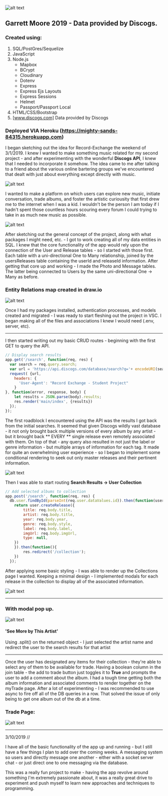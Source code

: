 ![alt text](https://i.imgur.com/ZwYtvBC.png "record-exchange")
## Garrett Moore 2019 - Data provided by Discogs.

### Created using:

1. SQL/PostGres/Sequelize
2. JavaScript
3. Node.js
   * Mapbox
   * BCrypt
   * Cloudinary
   * Dotenv
   * Express
   * Express Ejs Layouts
   * Express Sessions
   * Helmet
   * Passport/Passport Local
4. HTML/CSS/Bootstrap
5. [www.discogs.com] Data provided by Discogs

### Deployed VIA Heroku (https://mighty-sands-84315.herokuapp.com)


I began sketching out the idea for Record-Exchange the weekend of 3/1/2019. I knew I wanted to make something music related for my second project - and after experimenting with the wonderful **Discogs API**, I knew that I needed to incorporate it somehow. The idea came to me after talking to a friend about the various online bartering groups we've encountered that dealt with just about everything except directly with music. 

![alt text](https://i.imgur.com/eSDVwTz.jpg "first sketch")

I wanted to make a platform on which users can explore new music, initiate conversation, trade albums, and foster the artistic curiousity that first drew me to the internet when I was a kid. I wouldn't be the person I am today if I hadn't spent those countless hours scouring every forum I could trying to take in as much new music as possible. 

![alt text](https://i.imgur.com/NCXGDu5.jpg "second sketch")

After sketching out the general concept of the project, along with what packages I might need, etc. - I got to work creating all of my data entities in SQL. I knew that the core functionality of the app would rely upon the connection of the User and Release tables - so I started with those first. Each table with a uni-directional One to Many relationship, joined by the usersReleases table containing the userId and releaseId information. After getting that core up and working - I made the Photo and Message tables. The latter being connected to Users by the same uni-directional One -> Many as before.

### Entity Relations map created in draw.io
![alt text](https://i.imgur.com/1BUV06o.png "ER Map")

Once I had my packages installed, authentication processes, and models created and migrated - I was ready to start fleshing out the project in VSC. I began making all of the files and associations I knew I would need (.env, server, etc).

***

I then started writing out my basic CRUD routes - beginning with the first GET to query the API.

```javascript
// Display search results
app.get('/search', function(req, res) {
  var search = req.query.search;
  var url = 'https://api.discogs.com/database/search?q='+ encodeURI(search) + '&key=' + process.env.CONSUMER_KEY + '&secret=' + process.env.CONSUMER_SECRET
  request( {url,
    headers: {
      'User-Agent': "Record Exchange - Student Project"
    }
}, function(error, response, body) {
    let results = JSON.parse(body).results;
    res.render('main/index', {results})
  });
});
```

The first roadblock I encountered using the API was the results I got back from the initial searches. It seemed that given Discogs wildly vast database - it not only brought back multiple versions of every album by any artist - but it brought back ** EVERY ** single release even remotely associated with them. On top of that - any query also resulted in not just the label or genre information - but multiple arrays of information for each tag. It made for quite an overwhelming user experience - so I began to implement some conditional rendering to seek out only master releases and their pertinent information.

![alt text](https://i.imgur.com/WoJXYt4.png "search-results")

Then I was able to start routing **Search Results -> User Collection**

```javascript
// Add selected albums to collection
app.post('/search', function(req, res) {
  db.user.findById(parseInt(req.user.dataValues.id)).then(function(user) {
    return user.createRelease({
        title: req.body.title,
        artist: req.body.title,
        year: req.body.year,
        genre: req.body.style,
        label: req.body.label,
        imgUrl: req.body.imgUrl,
        type: null,
    })
    }).then(function(){
        res.redirect('/collection');
    }) 
  });
  ```

After applying some basic styling - I was able to render up the Collections page I wanted. Keeping a minimal design - I implemented modals for each release in the collection to display all of the associated information. 

![alt text](https://i.imgur.com/IgV5AKq.png "collections-page")

***

### With modal pop up.

![alt text](https://i.imgur.com/2nVXQdp.png "collections-page-with-modal")


#### 'See More by This Artist'
Using .split() on the returned object - I just selected the artist name and redirect the user to the search results for that artist
***

Once the user has designated any items for their collection - they're able to select any of them to be available for trade. Having a boolean column in the join table - the add to trade button just toggles it to **True** and prompts the user to add a comment about the album. I had a tough time getting both the album information and associated comments to render together on the myTrade page. After a lot of experimenting - I was recommended to use async to fire off all of the DB queries in a row. That solved the issue of only being to get one album out of the db at a time.

### Trade Page:
![alt text](https://i.imgur.com/CIpav3I.png "trade-page")

***

3/10/2019 //

I have all of the basic functionality of the app up and running - but I still have a few things I plan to add over the coming weeks. A messaging system so users and directly message one another - either with a socket server chat - or just direct one to one messaging via the database.

This was a really fun project to make - having the app revolve around something I'm extremely passionate about, it was a really great drive to experiment and push myself to learn new approaches and techniques to programming.











